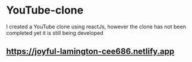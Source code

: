 # YouTube-clone

I created a YouTube clone using reactJs, however the clone has not been completed yet it is still being developed


## https://joyful-lamington-cee686.netlify.app
